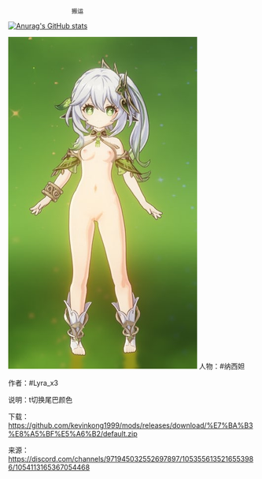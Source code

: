                       搬运

[![Anurag's GitHub stats](https://github-readme-stats.vercel.app/api?username=kevinkong1999)](https://github.com/anuraghazra/github-readme-stats)


![image](https://github.com/kevinkong1999/mods/blob/7e55d7210530476991ae1ebdf2be14f7de0eae38/IMG_20230212_222915_658.jpg)
人物：#纳西妲

作者：#Lyra_x3

说明：t切换尾巴颜色

下载：https://github.com/kevinkong1999/mods/releases/download/%E7%BA%B3%E8%A5%BF%E5%A6%B2/default.zip

来源：https://discord.com/channels/971945032552697897/1053556135216553986/1054113165367054468
